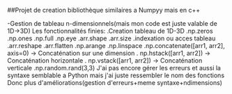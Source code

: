 ##Projet de creation bibliothèque similaires a Numpyy mais en c++

-Gestion de tableau n-dimensionnels(mais mon code est juste valable de 1D->3D)
Les fonctionnalités finies:
.Creation tableau de 1D-3D
.np.zeros
.np.ones
.np.full
.np.eye
.arr.shape
.arr.size
.indexation ou acces tableau
.arr.reshape
.arr.flatten
.np.arange
.np.linspace
.np.concatenate([arr1, arr2], axis=0) → Concaténation sur une dimension
. np.hstack([arr1, arr2]) → Concaténation horizontale
. np.vstack([arr1, arr2]) → Concaténation verticale
.np.random.rand(3,3)
J'ai pas encore gérer les erreurs et aussi la syntaxe semblable a Python mais j'ai juste ressembler le nom des fonctions
Donc plus d'améliorations(gestion d'erreurs+meme syntaxe+ndimensions)
